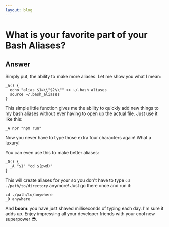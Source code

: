 ```yaml
---
layout: blog
---
```


# What is your favorite part of your Bash Aliases?

## Answer

Simply put, the ability to make more aliases. Let me show you what I mean:
```
_A() {
  echo "alias $1=\\"$2\\"" >> ~/.bash_aliases
  source ~/.bash_aliases
}
```

This simple little function gives me the ability to quickly add new things to my bash aliases without ever having to open up the actual file. Just use it like this:
```
_A npr "npm run"
```

Now you never have to type those extra four characters again! What a luxury!

You can even use this to make better aliases:
```
_D() {
  _A "$1" "cd $(pwd)"
}
```
This will create aliases for your so you don't have to type `cd ./path/to/directory` anymore! Just go there once and run it:
```
cd ./path/to/anywhere
_D anywhere
```

And **boom**: you have just shaved milliseconds of typing each day. I'm sure it adds up. Enjoy impressing all your developer friends with your cool new superpower 😎.
